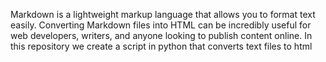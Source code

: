 Markdown is a lightweight markup language that allows you to format text easily. Converting Markdown files into HTML can be incredibly useful for web developers, writers, and anyone looking to publish content online. In this repository we create a script in python that converts text files to html
